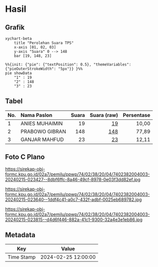 # Hasil

## Grafik

```mermaid
xychart-beta
    title "Perolehan Suara TPS"
    x-axis [01, 02, 03]
    y-axis "Suara" 0 --> 148
    bar [19, 148, 23]
```

```mermaid
%%{init: {"pie": {"textPosition": 0.5}, "themeVariables": {"pieOuterStrokeWidth": "5px"}} }%%
pie showData
    "1" : 19
    "2" : 148
    "3" : 23
```

## Tabel

| No. | Nama Paslon    | Suara | Suara (raw) | Persentase |
|:--- |:-------------- | -----:| -----------:| ----------:|
| 1   | ANIES MUHAIMIN | 19    | [19][p-1]   | 10,00      |
| 2   | PRABOWO GIBRAN | 148   | [148][p-2]  | 77,89      |
| 3   | GANJAR MAHFUD  | 23    | [23][p-3]   | 12,11      |


[p-1]: https://github.com/gigit-pemilu/pemilu-2024-74-sulawesi-tenggara/blob/main/pilpres/hitung-suara/sub/74-sulawesi-tenggara/sub/02-konawe/sub/38-padangguni/sub/2004-matanggorai/sub/003-tps/sub/paslon-1.txt
[p-2]: https://github.com/gigit-pemilu/pemilu-2024-74-sulawesi-tenggara/blob/main/pilpres/hitung-suara/sub/74-sulawesi-tenggara/sub/02-konawe/sub/38-padangguni/sub/2004-matanggorai/sub/003-tps/sub/paslon-2.txt
[p-3]: https://github.com/gigit-pemilu/pemilu-2024-74-sulawesi-tenggara/blob/main/pilpres/hitung-suara/sub/74-sulawesi-tenggara/sub/02-konawe/sub/38-padangguni/sub/2004-matanggorai/sub/003-tps/sub/paslon-3.txt

## Foto C Plano

https://sirekap-obj-formc.kpu.go.id/02a7/pemilu/ppwp/74/02/38/20/04/7402382004003-20240215-023427--8dbf6ffc-8a46-49cf-8978-0e03f3dd82ef.jpg

https://sirekap-obj-formc.kpu.go.id/02a7/pemilu/ppwp/74/02/38/20/04/7402382004003-20240215-023640--1ddf4c41-a0c7-432f-adbf-0025eb689782.jpg

https://sirekap-obj-formc.kpu.go.id/02a7/pemilu/ppwp/74/02/38/20/04/7402382004003-20240215-023815--d4d6f446-882a-41c1-9300-32a4e3e1eb86.jpg


## Metadata

| Key        | Value               |
| ---------- | ------------------- |
| Time Stamp | 2024-02-25 12:00:00 |



